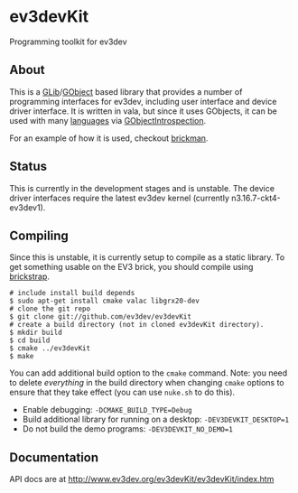 # ev3devKit

Programming toolkit for ev3dev

## About

This is a [GLib]/[GObject] based library that provides a number of programming
interfaces for ev3dev, including user interface and device driver interface.
It is written in vala, but since it uses GObjects, it can be used with many
[languages] via [GObjectIntrospection].

For an example of how it is used, checkout [brickman].

## Status

This is currently in the development stages and is unstable. The device driver
interfaces require the latest ev3dev kernel (currently n3.16.7-ckt4-ev3dev1).

## Compiling

Since this is unstable, it is currently setup to compile as a static library.
To get something usable on the EV3 brick, you should compile using [brickstrap].

    # include install build depends
    $ sudo apt-get install cmake valac libgrx20-dev
    # clone the git repo
    $ git clone git://github.com/ev3dev/ev3devKit
    # create a build directory (not in cloned ev3devKit directory).
    $ mkdir build
    $ cd build
    $ cmake ../ev3devKit
    $ make
    
You can add additional build option to the `cmake` command. Note: you need to
delete *everything* in the build directory when changing `cmake` options to
ensure that they take effect (you can use `nuke.sh` to do this).

* Enable debugging: `-DCMAKE_BUILD_TYPE=Debug`
* Build additional library for running on a desktop: `-DEV3DEVKIT_DESKTOP=1`
* Do not build the demo programs: `-DEV3DEVKIT_NO_DEMO=1`

## Documentation
API docs are at http://www.ev3dev.org/ev3devKit/ev3devKit/index.htm

[GLib]: https://developer.gnome.org/glib/stable/index.html
[GObject]: https://developer.gnome.org/gobject/stable/index.html
[languages]: https://wiki.gnome.org/Projects/GObjectIntrospection/Users
[GObjectIntrospection]: https://wiki.gnome.org/Projects/GObjectIntrospection
[brickman]: https://github.com/ev3dev/brickman
[brickstrap]: https://github.com/ev3dev/ev3dev/wiki/Using-brickstrap-to-cross-compile-and-debug
